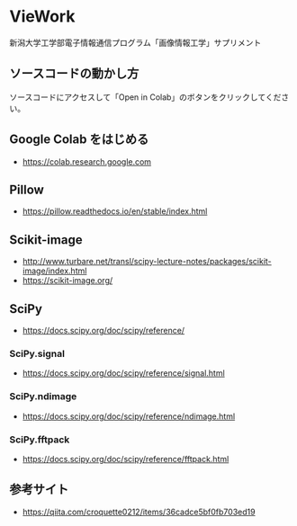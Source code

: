 # VieWork
新潟大学工学部電子情報通信プログラム「画像情報工学」サプリメント

## ソースコードの動かし方
ソースコードにアクセスして「Open in Colab」のボタンをクリックしてください。

## Google Colab をはじめる
- https://colab.research.google.com

## Pillow
- https://pillow.readthedocs.io/en/stable/index.html

## Scikit-image
- http://www.turbare.net/transl/scipy-lecture-notes/packages/scikit-image/index.html
- https://scikit-image.org/

## SciPy
- https://docs.scipy.org/doc/scipy/reference/

### SciPy.signal
- https://docs.scipy.org/doc/scipy/reference/signal.html

### SciPy.ndimage 
- https://docs.scipy.org/doc/scipy/reference/ndimage.html

### SciPy.fftpack
- https://docs.scipy.org/doc/scipy/reference/fftpack.html

## 参考サイト
- https://qiita.com/croquette0212/items/36cadce5bf0fb703ed19
